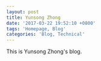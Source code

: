 ```yaml
---
layout: post
title: Yunsong Zhong
date: '2017-03-22 19:52:10 +0800'
tags: 'Homepage, Blog'
categories: 'Blog, Technical'
---
```

This is Yunsong Zhong's blog. 
